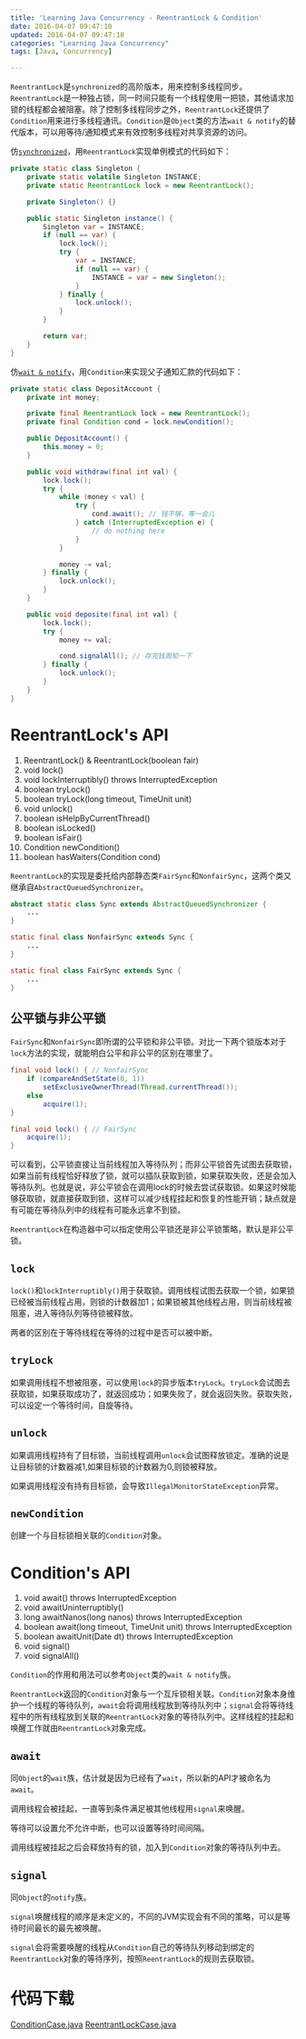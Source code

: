 ```yaml
---
title: 'Learning Java Concurrency - ReentrantLock & Condition'
date: 2016-04-07 09:47:10
updated: 2016-04-07 09:47:10
categories: "Learning Java Concurrency"
tags: [Java, Concurrency]

---
```


`ReentrantLock`是`synchronized`的高阶版本，用来控制多线程同步。`ReentrantLock`是一种独占锁，同一时间只能有一个线程使用一把锁，其他请求加锁的线程都会被阻塞。除了控制多线程同步之外，`ReentrantLock`还提供了`Condition`用来进行多线程通讯。`Condition`是`Object`类的方法`wait & notify`的替代版本，可以用等待/通知模式来有效控制多线程对共享资源的访问。

仿[`synchronized`](/2016/04/01/java-concurrency-synchronized/)，用`ReentrantLock`实现单例模式的代码如下：

```java
private static class Singleton {
    private static volatile Singleton INSTANCE;
    private static ReentrantLock lock = new ReentrantLock();

    private Singleton() {}

    public static Singleton instance() {
        Singleton var = INSTANCE;
        if (null == var) {
            lock.lock();
            try {
                var = INSTANCE;
                if (null == var) {
                    INSTANCE = var = new Singleton();
                }
            } finally {
                lock.unlock();
            }
        }

        return var;
    }
}
```

仿[`wait & notify`](/2016/04/06/learning-java-concurrency-wait-notify/)，用`Condition`来实现父子通知汇款的代码如下：

```java
private static class DepositAccount {
    private int money;

    private final ReentrantLock lock = new ReentrantLock();
    private final Condition cond = lock.newCondition();

    public DepositAccount() {
        this.money = 0;
    }

    public void withdraw(final int val) {
        lock.lock();
        try {
            while (money < val) {
                try {
                    cond.await(); // 钱不够，等一会儿
                } catch (InterruptedException e) {
                    // do nothing here
                }
            }

            money -= val;
        } finally {
            lock.unlock();
        }
    }

    public void deposite(final int val) {
        lock.lock();
        try {
            money += val;

            cond.signalAll(); // 存完钱周知一下
        } finally {
            lock.unlock();
        }
    }
}
```

<!-- More -->

# ReentrantLock's API

1. ReentrantLock() & ReentrantLock(boolean fair)
2. void lock()
3. void lockInterruptibly() throws InterruptedException
4. boolean tryLock()
5. boolean tryLock(long timeout, TimeUnit unit)
6. void unlock()
7. boolean isHelpByCurrentThread()
8. boolean isLocked()
9. boolean isFair()
10. Condition newCondition()
11. boolean hasWaiters(Condition cond)

`ReentrantLock`的实现是委托给内部静态类`FairSync`和`NonfairSync`，这两个类又继承自`AbstractQueuedSynchronizer`。

```java
abstract static class Sync extends AbstractQueuedSynchronizer {
    ...
}

static final class NonfairSync extends Sync {
    ...
}

static final class FairSync extends Sync {
    ...
}
```

## 公平锁与非公平锁

`FairSync`和`NonfairSync`即所谓的公平锁和非公平锁。对比一下两个锁版本对于`lock`方法的实现，就能明白公平和非公平的区别在哪里了。

```java
final void lock() { // NonfairSync
    if (compareAndSetState(0, 1))
        setExclusiveOwnerThread(Thread.currentThread());
    else
        acquire(1);
}

final void lock() { // FairSync
    acquire(1);
}
```

可以看到，公平锁直接让当前线程加入等待队列；而非公平锁首先试图去获取锁，如果当前有线程恰好释放了锁，就可以插队获取到锁，如果获取失败，还是会加入等待队列。也就是说，非公平锁会在调用lock的时候去尝试获取锁。如果这时候能够获取锁，就直接获取到锁，这样可以减少线程挂起和恢复的性能开销；缺点就是有可能在等待队列中的线程有可能永远拿不到锁。

`ReentrantLock`在构造器中可以指定使用公平锁还是非公平锁策略，默认是非公平锁。

## `lock`

`lock()`和`lockInterruptibly()`用于获取锁。调用线程试图去获取一个锁，如果锁已经被当前线程占用，则锁的计数器加1；如果锁被其他线程占用，则当前线程被阻塞，进入等待队列等待锁被释放。

两者的区别在于等待线程在等待的过程中是否可以被中断。

## `tryLock`

如果调用线程不想被阻塞，可以使用`lock`的异步版本`tryLock`。`tryLock`会试图去获取锁，如果获取成功了，就返回成功；如果失败了，就会返回失败。获取失败，可以设定一个等待时间，自旋等待。

## `unlock`

如果调用线程持有了目标锁，当前线程调用`unlock`会试图释放锁定。准确的说是让目标锁的计数器减1,如果目标锁的计数器为0,则锁被释放。

如果调用线程没有持有目标锁，会导致`IllegalMonitorStateException`异常。

## `newCondition`

创建一个与目标锁相关联的`Condition`对象。

# Condition's API

1. void await() throws InterruptedException
2. void awaitUninterruptibly()
3. long awaitNanos(long nanos) throws InterruptedException
4. boolean await(long timeout, TimeUnit unit) throws InterruptedException
5. boolean awaitUnit(Date dt) throws InterruptedException
6. void signal()
7. void signalAll()

`Condition`的作用和用法可以参考`Object`类的`wait & notify`族。

`ReentrantLock`返回的`Condition`对象与一个互斥锁相关联。`Condition`对象本身维护一个线程的等待队列，`await`会将调用线程放到等待队列中；`signal`会将等待线程中的所有线程放到关联的`ReentrantLock`对象的等待队列中。这样线程的挂起和唤醒工作就由`ReentrantLock`对象完成。

## `await`

同`Object`的`wait`族，估计就是因为已经有了`wait`，所以新的API才被命名为`await`。

调用线程会被挂起，一直等到条件满足被其他线程用`signal`来唤醒。

等待可以设置允不允许中断，也可以设置等待时间间隔。

调用线程被挂起之后会释放持有的锁，加入到`Condition`对象的等待队列中去。

## `signal`

同`Object`的`notify`族。

`signal`唤醒线程的顺序是未定义的，不同的JVM实现会有不同的策略，可以是等待时间最长的最先被唤醒。

`signal`会将需要唤醒的线程从`Condition`自己的等待队列移动到绑定的`ReentrantLock`对象的等待序列，按照`ReentrantLock`的规则去获取锁。

# 代码下载

[ConditionCase.java](ConditionCase.java)
[ReentrantLockCase.java](ReentrantLockCase.java)
